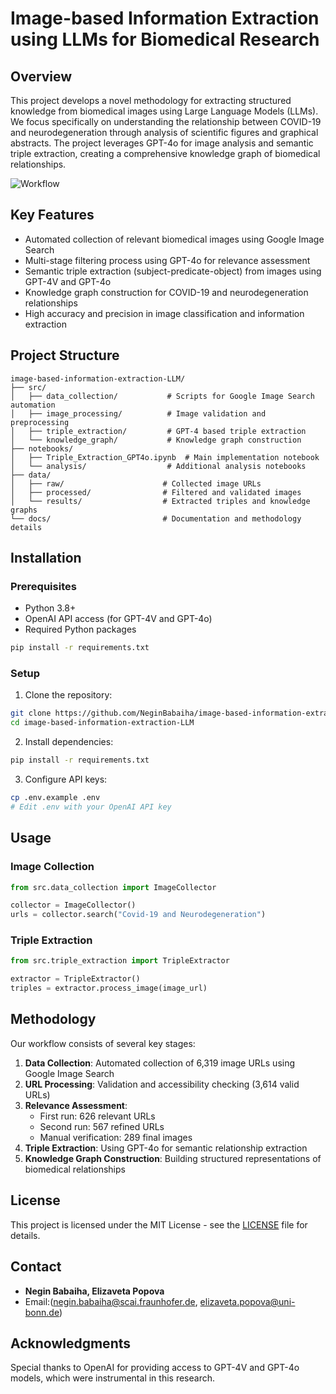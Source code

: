 # Image-based Information Extraction using LLMs for Biomedical Research

## Overview
This project develops a novel methodology for extracting structured knowledge from biomedical images using Large Language Models (LLMs). We focus specifically on understanding the relationship between COVID-19 and neurodegeneration through analysis of scientific figures and graphical abstracts. The project leverages GPT-4o for image analysis and semantic triple extraction, creating a comprehensive knowledge graph of biomedical relationships.

![Workflow](workflow.svg)

## Key Features
- Automated collection of relevant biomedical images using Google Image Search
- Multi-stage filtering process using GPT-4o for relevance assessment
- Semantic triple extraction (subject-predicate-object) from images using GPT-4V and GPT-4o
- Knowledge graph construction for COVID-19 and neurodegeneration relationships
- High accuracy and precision in image classification and information extraction

## Project Structure
```
image-based-information-extraction-LLM/
├── src/
│   ├── data_collection/           # Scripts for Google Image Search automation
│   ├── image_processing/          # Image validation and preprocessing
│   ├── triple_extraction/         # GPT-4 based triple extraction
│   └── knowledge_graph/           # Knowledge graph construction
├── notebooks/
│   ├── Triple_Extraction_GPT4o.ipynb  # Main implementation notebook
│   └── analysis/                  # Additional analysis notebooks
├── data/
│   ├── raw/                      # Collected image URLs
│   ├── processed/                # Filtered and validated images
│   └── results/                  # Extracted triples and knowledge graphs
└── docs/                         # Documentation and methodology details
```

## Installation

### Prerequisites
- Python 3.8+
- OpenAI API access (for GPT-4V and GPT-4o)
- Required Python packages

```bash
pip install -r requirements.txt
```

### Setup
1. Clone the repository:
```bash
git clone https://github.com/NeginBabaiha/image-based-information-extraction-LLM.git
cd image-based-information-extraction-LLM
```

2. Install dependencies:
```bash
pip install -r requirements.txt
```

3. Configure API keys:
```bash
cp .env.example .env
# Edit .env with your OpenAI API key
```

## Usage

### Image Collection
```python
from src.data_collection import ImageCollector

collector = ImageCollector()
urls = collector.search("Covid-19 and Neurodegeneration")
```

### Triple Extraction
```python
from src.triple_extraction import TripleExtractor

extractor = TripleExtractor()
triples = extractor.process_image(image_url)
```

## Methodology

Our workflow consists of several key stages:

1. **Data Collection**: Automated collection of 6,319 image URLs using Google Image Search
2. **URL Processing**: Validation and accessibility checking (3,614 valid URLs)
3. **Relevance Assessment**: 
   - First run: 626 relevant URLs
   - Second run: 567 refined URLs
   - Manual verification: 289 final images
4. **Triple Extraction**: Using GPT-4o for semantic relationship extraction
5. **Knowledge Graph Construction**: Building structured representations of biomedical relationships


## License

This project is licensed under the MIT License - see the [LICENSE](LICENSE) file for details.

## Contact

- **Negin Babaiha, Elizaveta Popova**
- Email:(negin.babaiha@scai.fraunhofer.de, elizaveta.popova@uni-bonn.de)

## Acknowledgments

Special thanks to OpenAI for providing access to GPT-4V and GPT-4o models, which were instrumental in this research.
